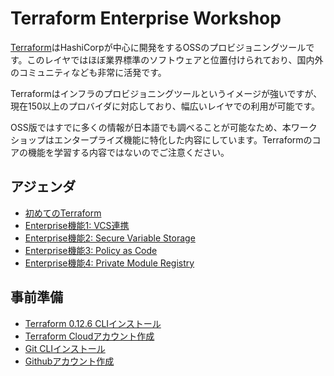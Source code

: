 # Terraform Enterprise Workshop

[Terraform](https://www.terraform.io/)はHashiCorpが中心に開発をするOSSのプロビジョニングツールです。このレイヤではほぼ業界標準のソフトウェアと位置付けられており、国内外のコミュニティなども非常に活発です。

Terraformはインフラのプロビジョニングツールというイメージが強いですが、現在150以上のプロバイダに対応しており、幅広いレイヤでの利用が可能です。

OSS版ではすでに多くの情報が日本語でも調べることが可能なため、本ワークショップはエンタープライズ機能に特化した内容にしています。Terraformのコアの機能を学習する内容ではないのでご注意ください。

## アジェンダ
* [初めてのTerraform](https://github.com/tkaburagi/wip-vault-workshop/blob/master/contents/hello-terraform.md)
* [Enterprise機能1: VCS連携](https://github.com/tkaburagi/wip-vault-workshop/blob/master/contents/vcs.md)
* [Enterprise機能2: Secure Variable Storage](https://github.com/tkaburagi/wip-vault-workshop/blob/master/contents/variables.md)
* [Enterprise機能3: Policy as Code](https://github.com/tkaburagi/wip-vault-workshop/blob/master/contents/sentinel.md)
* [Enterprise機能4: Private Module Registry](https://github.com/tkaburagi/wip-vault-workshop/blob/master/contents/module.md)

## 事前準備
* [Terraform 0.12.6 CLIインストール](https://releases.hashicorp.com/terraform/0.12.6/)
* [Terraform Cloudアカウント作成]((https://app.terraform.io/signup/account))
* [Git CLIインストール](https://git-scm.com/)
* [Githubアカウント作成](https://github.com/)
